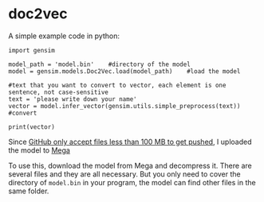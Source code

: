 # doc2vec
A simple example code in python:

    import gensim
    
    model_path = 'model.bin'    #directory of the model
    model = gensim.models.Doc2Vec.load(model_path)    #load the model
    
    #text that you want to convert to vector, each element is one sentence, not case-sensitive
    text = 'please write down your name'
    vector = model.infer_vector(gensim.utils.simple_preprocess(text))    #convert
    
    print(vector)

Since [GitHub only accept files less than 100 MB to get pushed](https://help.github.com/articles/working-with-large-files/), I uploaded the model to [Mega]()

To use this, download the model from Mega and decompress it. There are several files and they are all necessary. But you only need to cover the directory of `model.bin` in your program, the model can find other files in the same folder.
